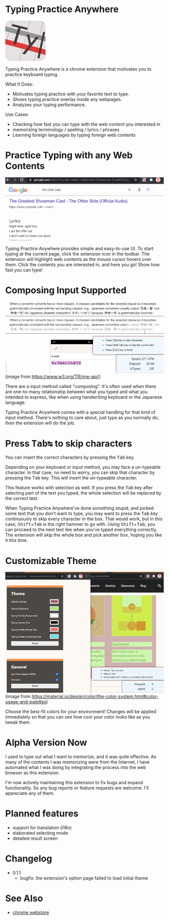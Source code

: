 # Typing Practice Anywhere
![](./public/icon/ty+128.png)

Typing Practice Anywhere is a chrome extension that motivates you to practice keyboard typing.

What It Does:
* Motivates typing practice with your favorite text to type.
* Shows typing practice overlay inside any webpages.
* Analyzes your typing performance.

Use Cases:
* Checking how fast you can type with the web content you interested in
* memorizing terminology / spelling / lyrics / phrases
* Learning foreign languages by typing foreign web contents

# Practice Typing with any Web Contents
![](./doc/lyrics.gif)

Typing Practice Anywhere provides simple and easy-to-use UI. To start typing at the current page, click the extension icon in the toolbar. The extension will highlight web contents as the mouse cursor hovers over them. Click the contents you are interested in, and here you go! Show how fast you can type!

# Composing Input Supported
![](./doc/composing.gif)
(image from https://www.w3.org/TR/ime-api/)

There are a input method called "composing". It's often used when there are one-to-many relationship between what you typed and what you intended to express, like when using handwriting keyboard or the Japanese language.

Typing Practice Anywhere comes with a special handling for that kind of input method. There's nothing to care about, just type as you normally do, then the extension will do the job.

# Press <kbd>Tab↹</kbd> to skip characters

You can insert the correct characters by pressing the <kbd>Tab</kbd> key.

Depending on your keyboard or input method, you may face a un-typeable character. In that case, no need to worry, you can skip that character by pressing the <kbd>Tab</kbd> key. This will insert the un-typeable character.

This feature works with selection as well. If you press the <kbd>Tab</kbd> key after selecting part of the text you typed, the whole selection will be replaced by the correct text.

When Typing Practice Anywhere've done something stupid, and picked some text that you don't want to type, you may want to press the <kbd>Tab</kbd> key continuously to skip every character in the box. That would work, but in this case, <kbd>Shift</kbd>+<kbd>Tab</kbd> is the right hammer to go with. Using <kbd>Shift</kbd>+<kbd>Tab</kbd>, you can proceed to the next text like when you've typed everything correctly. The extension will skip the whole box and pick another box, hoping you like it this time.

# Customizable Theme
![](./doc/option.gif)
(image from https://material.io/design/color/the-color-system.html#color-usage-and-palettes)

Choose the best-fit colors for your environment! Changes will be applied immediately so that you can see how cool your color looks like as you tweak them.

# Alpha Version Now
I used to type out what I want to memorize, and it was quite effective. As many of the contents I was memorizing were from the Internet, I have automated what I was doing by integrating the process into the web browser as this extension.

I'm now actively maintaining this extension to fix bugs and expand functionality. So any bug reports or feature requests are welcome. I'll appreciate any of them.

# Planned features
* support for translation (i18n)
* elaborated selecting mode
* detailed result screen

# Changelog
* 0.1.1
  * bugfix: the extension's option page failed to load initial theme

# See Also
* [chrome webstore](https://chrome.google.com/webstore/detail/typeing-practice-anywhere/ndioekgfjeeapmocoohoboiaeigjeojg)
